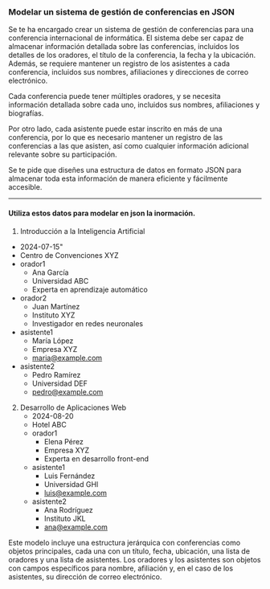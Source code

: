 ### Modelar un sistema de gestión de conferencias en JSON

Se te ha encargado crear un sistema de gestión de conferencias para una conferencia internacional de informática. El sistema debe ser capaz de almacenar información detallada sobre las conferencias, incluidos los detalles de los oradores, el título de la conferencia, la fecha y la ubicación. Además, se requiere mantener un registro de los asistentes a cada conferencia, incluidos sus nombres, afiliaciones y direcciones de correo electrónico.

Cada conferencia puede tener múltiples oradores, y se necesita información detallada sobre cada uno, incluidos sus nombres, afiliaciones y biografías.

Por otro lado, cada asistente puede estar inscrito en más de una conferencia, por lo que es necesario mantener un registro de las conferencias a las que asisten, así como cualquier información adicional relevante sobre su participación.

Se te pide que diseñes una estructura de datos en formato JSON para almacenar toda esta información de manera eficiente y fácilmente accesible.

---
#### Utiliza estos datos para modelar en json la inormación.

1. Introducción a la Inteligencia Artificial
  * 2024-07-15"
  * Centro de Convenciones XYZ
  * orador1
      * Ana García
      * Universidad ABC
      * Experta en aprendizaje automático
  * orador2
      * Juan Martínez
      * Instituto XYZ
      * Investigador en redes neuronales
  * asistente1 
      * María López
      * Empresa XYZ
      * maria@example.com
  * asistente2
     * Pedro Ramírez
     * Universidad DEF
     * pedro@example.com

2. Desarrollo de Aplicaciones Web
   * 2024-08-20
   * Hotel ABC
   * orador1 
     * Elena Pérez
     * Empresa XYZ
     * Experta en desarrollo front-end
   * asistente1
      * Luis Fernández
      * Universidad GHI
      * luis@example.com
   * asistente2
      * Ana Rodríguez
      * Instituto JKL
      * ana@example.com

Este modelo incluye una estructura jerárquica con conferencias como objetos principales, cada una con un título, fecha, ubicación, una lista de oradores y una lista de asistentes. Los oradores y los asistentes son objetos con campos específicos para nombre, afiliación y, en el caso de los asistentes, su dirección de correo electrónico.